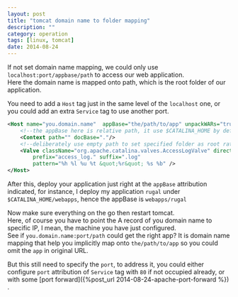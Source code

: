 ```yaml
---
layout: post
title: "tomcat domain name to folder mapping"
description: ""
category: operation
tags: [linux, tomcat]
date: 2014-08-24
---
```

If not set domain name mapping, we could only use `localhost:port/appbase/path` to access our web application.  
Here the domain name is mapped onto path, which is the root folder of our application.  



You need to add a `Host` tag just in the same level of the `localhost` one, or you could add an extra `Service` tag to use another port.  

```xml
<Host name="you.domain.name"  appBase="the/path/to/app" unpackWARs="true" autoDeploy="true" xmlValidation="false" xmlNamespaceAware="false">
    <!--the appBase here is relative path, it use $CATALINA_HOME by default-->
    <Context path="" docBase="."/>
    <!--deliberately use empty path to set specified folder as root rather than ROOT folder-->
    <Valve className="org.apache.catalina.valves.AccessLogValve" directory="logs"
        prefix="access_log." suffix=".log"
        pattern="%h %l %u %t &quot;%r&quot; %s %b" />
</Host>
```

After this, deploy your application just right at the `appBase` attribution indicated, for instance, I deploy my application `rugal` under `$CATALINA_HOME/webapps`, hence the appBase is `webapps/rugal`

Now make sure everything on the go then restart tomcat.  
Here, of course you have to point the A record of you domain name to specific IP, I mean, the machine you have just configured.  
See if `you.domain.name:port/path` could get the right app?  It is domain name mapping that help you implicitly map onto `the/path/to/app` so you could omit the `app` in original URL.  

But this still need to specify the `port`, to address it, you could either configure `port` attribution of `Service` tag with `80` if not occupied already, or with some [port forward]({%post_url 2014-08-24-apache-port-forward %}) .
